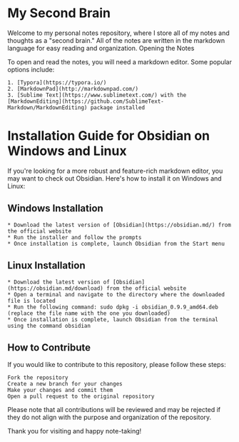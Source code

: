 # My Second Brain

Welcome to my personal notes repository, where I store all of my notes and thoughts as a "second brain." All of the notes are written in the markdown language for easy reading and organization.
Opening the Notes

To open and read the notes, you will need a markdown editor. Some popular options include:

    1. [Typora](https://typora.io/)
    2. [MarkdownPad](http://markdownpad.com/)
    3. [Sublime Text](https://www.sublimetext.com/) with the [MarkdownEditing](https://github.com/SublimeText-Markdown/MarkdownEditing) package installed

# Installation Guide for Obsidian on Windows and Linux

If you're looking for a more robust and feature-rich markdown editor, you may want to check out Obsidian. Here's how to install it on Windows and Linux:

## Windows Installation

    * Download the latest version of [Obsidian](https://obsidian.md/) from the official website
    * Run the installer and follow the prompts
    * Once installation is complete, launch Obsidian from the Start menu

## Linux Installation

    * Download the latest version of [Obsidian](https://obsidian.md/download) from the official website
    * Open a terminal and navigate to the directory where the downloaded file is located
    * Run the following command: sudo dpkg -i obsidian_0.9.9_amd64.deb (replace the file name with the one you downloaded)
    * Once installation is complete, launch Obsidian from the terminal using the command obsidian

## How to Contribute

If you would like to contribute to this repository, please follow these steps:

    Fork the repository
    Create a new branch for your changes
    Make your changes and commit them
    Open a pull request to the original repository

Please note that all contributions will be reviewed and may be rejected if they do not align with the purpose and organization of the repository.

Thank you for visiting and happy note-taking!
